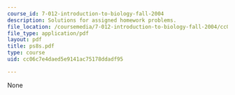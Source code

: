 ```yaml
---
course_id: 7-012-introduction-to-biology-fall-2004
description: Solutions for assigned homework problems.
file_location: /coursemedia/7-012-introduction-to-biology-fall-2004/cc06c7e4daed5e9141ac75178ddadf95_ps8s.pdf
file_type: application/pdf
layout: pdf
title: ps8s.pdf
type: course
uid: cc06c7e4daed5e9141ac75178ddadf95

---
```

None
